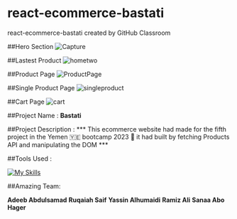 # react-ecommerce-bastati
react-ecommerce-bastati created by GitHub Classroom

##Hero Section
![Capture](https://user-images.githubusercontent.com/107113173/225599271-3227ae3b-75dd-42fa-861b-8dc63c63be46.JPG)

##Lastest Product
![hometwo](https://user-images.githubusercontent.com/107113173/225603374-9b6c63c9-dd09-4c6f-aefd-16ace409dabd.JPG)

##Product Page
![ProductPage](https://user-images.githubusercontent.com/107113173/225603395-e499a183-0543-4605-86e1-471b6bea790f.JPG)

##Single Product Page
![singleproduct](https://user-images.githubusercontent.com/107113173/225603879-bbe62467-1f60-4263-b1a8-106aac24c776.png)

##Cart Page
![cart](https://user-images.githubusercontent.com/107113173/225603427-fc326cbf-8441-40a8-8d33-713cf652947f.JPG)

##Project Name : **Bastati**


##Project Description : *** This ecommerce website had made for the fifth project in the Yemen 🇾🇪 bootcamp 2023 🎉 it had built by fetching Products API and manipulating the DOM ***

##Tools Used : 

[![My Skills](https://skillicons.dev/icons?i=netlify,html,css,react,bootstrap)](https://skillicons.dev)

##Amazing Team:

**Adeeb Abdulsamad**
**Ruqaiah Saif**
**Yassin Alhumaidi**
**Ramiz Ali**
**Sanaa Abo Hager**



